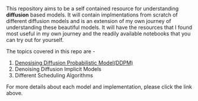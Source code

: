 This repository aims to be a self contained resource for understanding **diffusion** based models. It will contain implmentations from scratch of different diffusion models and is an extension of my own journey of understanding these beautiful models. It will have the resources that I found most useful in my own journey and the readily available notebooks that you can try out for yourself. 

The topics covered in this repo are - 

1. [Denosising Diffusion Probabilistic Model(DDPM)](./ddpm)
2. Denoising Diffusion Implicit Models
3. Different Scheduling Algorithms

For more details about each model and implementation, please click the link above. 